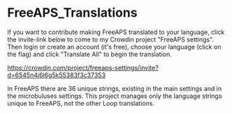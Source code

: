 # FreeAPS_Translations

If you want to contribute making FreeAPS translated to your language, click the invite-link below to come to my Crowdin project "FreeAPS settings". Then login or create an account (it's free), choose your language (click on the flag) and click "Translate All" to begin the translation.

https://crowdin.com/project/freeaps-settings/invite?d=6545n4j6l6g5k55383f3c37353

In FreeAPS there are 36 unique strings, existing in the main settings and in the microbuluses settings. This project manages only the language strings unique to FreeAPS, not the other Loop translations.
